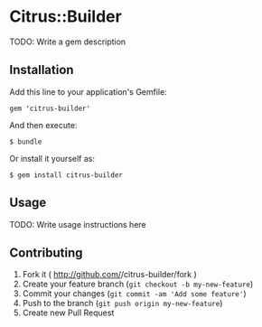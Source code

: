 # Citrus::Builder

TODO: Write a gem description

## Installation

Add this line to your application's Gemfile:

    gem 'citrus-builder'

And then execute:

    $ bundle

Or install it yourself as:

    $ gem install citrus-builder

## Usage

TODO: Write usage instructions here

## Contributing

1. Fork it ( http://github.com/<my-github-username>/citrus-builder/fork )
2. Create your feature branch (`git checkout -b my-new-feature`)
3. Commit your changes (`git commit -am 'Add some feature'`)
4. Push to the branch (`git push origin my-new-feature`)
5. Create new Pull Request
